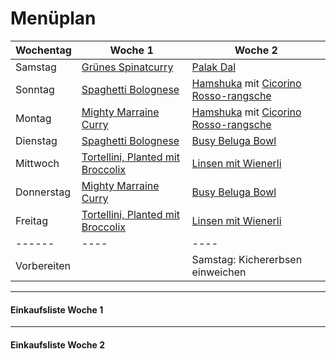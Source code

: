 
# Menüplan


| Wochentag  | Woche 1 | Woche 2 |
| ---------- | ------- | ------- |
| Samstag    | [Grünes Spinatcurry](Grünes_Spinatcurry_mit_Minze.md)              | [Palak Dal](Palak_Dal.md)        |
| Sonntag    | [Spaghetti Bolognese](Sonnenblumen_Bolognese.md)                   | [Hamshuka](Hamshuka) mit [Cicorino Rosso-rangsche](Cicorino_Rosso-rangsche.md)  |
| Montag     | [Mighty Marraine Curry](Mighty_Marraine_Curry.md)                  | [Hamshuka](Hamshuka) mit [Cicorino Rosso-rangsche](Cicorino_Rosso-rangsche.md)         |
| Dienstag   | [Spaghetti Bolognese](Sonnenblumen_Bolognese.md)                   | [Busy Beluga Bowl](Busy_Beluga_Bowl.md)        |
| Mittwoch   | [Tortellini, Planted mit Broccolix](Tortellini_Planted_Brokkolix.md)  | [Linsen mit Wienerli](Linsen_mit_Wienerli.md)        |
| Donnerstag | [Mighty Marraine Curry](Mighty_Marraine_Curry.md)                  | [Busy Beluga Bowl](Busy_Beluga_Bowl.md)        |
| Freitag    | [Tortellini, Planted mit Broccolix](Tortellini_Planted_Brokkolix.md)   | [Linsen mit Wienerli](Linsen_mit_Wienerli.md)      |
|------ | ---- |----|
|Vorbereiten |    | Samstag: Kichererbsen einweichen |

---

#### Einkaufsliste Woche 1


---

#### Einkaufsliste Woche 2

